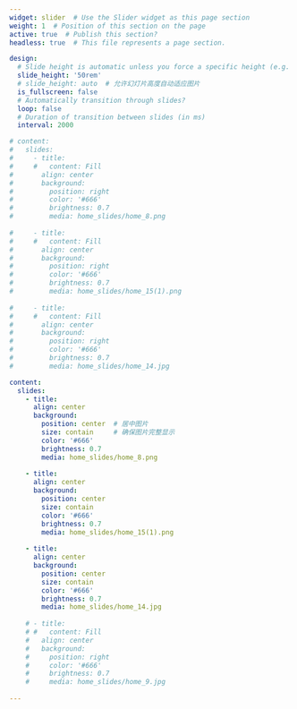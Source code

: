 ```yaml
---
widget: slider  # Use the Slider widget as this page section
weight: 1  # Position of this section on the page
active: true  # Publish this section?
headless: true  # This file represents a page section.

design:
  # Slide height is automatic unless you force a specific height (e.g. '400px')
  slide_height: '50rem'
  # slide_height: auto  # 允许幻灯片高度自动适应图片
  is_fullscreen: false
  # Automatically transition through slides?
  loop: false
  # Duration of transition between slides (in ms)
  interval: 2000

# content:
#   slides:
#     - title: 
#     #   content: Fill
#       align: center
#       background:
#         position: right
#         color: '#666'
#         brightness: 0.7
#         media: home_slides/home_8.png
        
#     - title: 
#     #   content: Fill
#       align: center
#       background:
#         position: right
#         color: '#666'
#         brightness: 0.7
#         media: home_slides/home_15(1).png
        
#     - title: 
#     #   content: Fill
#       align: center
#       background:
#         position: right
#         color: '#666'
#         brightness: 0.7
#         media: home_slides/home_14.jpg

content:
  slides:
    - title: 
      align: center
      background:
        position: center  # 居中图片
        size: contain     # 确保图片完整显示
        color: '#666'
        brightness: 0.7
        media: home_slides/home_8.png
        
    - title: 
      align: center
      background:
        position: center
        size: contain
        color: '#666'
        brightness: 0.7
        media: home_slides/home_15(1).png
        
    - title: 
      align: center
      background:
        position: center
        size: contain
        color: '#666'
        brightness: 0.7
        media: home_slides/home_14.jpg
        
    # - title: 
    # #   content: Fill
    #   align: center
    #   background:
    #     position: right
    #     color: '#666'
    #     brightness: 0.7
    #     media: home_slides/home_9.jpg
        
---
```

